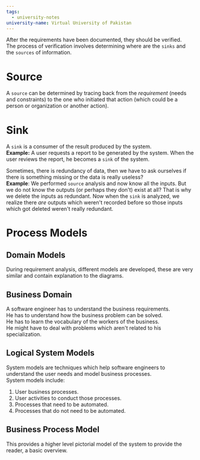 ```yaml
---
tags:
  - university-notes
university-name: Virtual University of Pakistan
---
```


After the requirements have been documented, they should be verified.  
The process of verification involves determining where are the `sinks` and the `sources` of information.

# Source
A `source` can be determined by tracing back from the _requirement_ (needs and constraints) to the one who initiated that action (which could be a person or organization or another action).

# Sink
A `sink` is a consumer of the result produced by the system.  
**Example:** A user requests a report to be generated by the system. When the user reviews the report, he becomes a `sink` of the system.

Sometimes, there is redundancy of data, then we have to ask ourselves if there is something missing or the data is really useless?  
**Example**: We performed `source` analysis and now know all the inputs. But we do not know the outputs (or perhaps they don't) exist at all? That is why we delete the inputs as redundant. Now when the `sink` is analyzed, we realize there _are_ outputs which weren't recorded before so those inputs which got deleted weren't really redundant.

# Process Models
## Domain Models
During requirement analysis, different models are developed, these are very similar and contain explanation to the diagrams.

## Business Domain
A software engineer has to understand the business requirements.  
He has to understand how the business problem can be solved.  
He has to learn the vocabulary of the workers of the business.  
He might have to deal with problems which aren't related to his specialization.

## Logical System Models
System models are techniques which help software engineers to understand the user needs and model business processes.  
System models include:
1. User business processes.
2. User activities to conduct those processes.
3. Processes that need to be automated.
4. Processes that do not need to be automated.

## Business Process Model
This provides a higher level pictorial model of the system to provide the reader, a basic overview.
